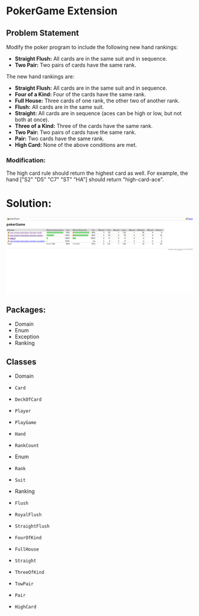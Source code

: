# PokerGame Extension

## Problem Statement

Modify the poker program to include the following new hand rankings:

- **Straight Flush:** All cards are in the same suit and in sequence.
- **Two Pair:** Two pairs of cards have the same rank.

The new hand rankings are:

- **Straight Flush:** All cards are in the same suit and in sequence.
- **Four of a Kind:** Four of the cards have the same rank.
- **Full House:** Three cards of one rank, the other two of another rank.
- **Flush:** All cards are in the same suit.
- **Straight:** All cards are in sequence (aces can be high or low, but not both at once).
- **Three of a Kind:** Three of the cards have the same rank.
- **Two Pair:** Two pairs of cards have the same rank.
- **Pair:** Two cards have the same rank.
- **High Card:** None of the above conditions are met.

### Modification:

The high card rule should return the highest card as well. For example, the hand ["S2" "D5" "C7" "ST" "HA"] should return "high-card-ace".


# Solution:
![img.png](img.png)

## Packages:
-    Domain
-    Enum
-    Exception
-    Ranking

## Classes
-   Domain
-     Card
-     DeckOfCard
-     Player
-     PlayGame
-     Hand
-     RankCount
-   Enum
-     Rank
-     Suit
-   Ranking
-     Flush
-     RoyalFlush
-     StraightFlush
-     FourOfKind
-     FullHouse
-     Straight
-     ThreeOfKind
-     TowPair
-     Pair
-     HighCard

     


